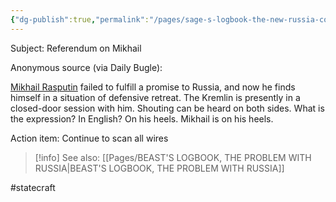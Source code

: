 ```yaml
---
{"dg-publish":true,"permalink":"/pages/sage-s-logbook-the-new-russia-coda/","dgShowLocalGraph":true}
---
```



Subject: Referendum on Mikhail 

Anonymous source (via Daily Bugle): 

[Mikhail Rasputin](https://x-men.fandom.com/wiki/Mikhail) failed to fulfill a promise to Russia, and now he finds himself in a situation of defensive retreat. The Kremlin is presently in a closed-door session with him. Shouting can be heard on both sides. What is the expression? In English? On his heels. Mikhail is on his heels. 

Action item: Continue to scan all wires

>[!info] See also:
>[[Pages/BEAST'S LOGBOOK, THE PROBLEM WITH RUSSIA\|BEAST'S LOGBOOK, THE PROBLEM WITH RUSSIA]]

#statecraft 